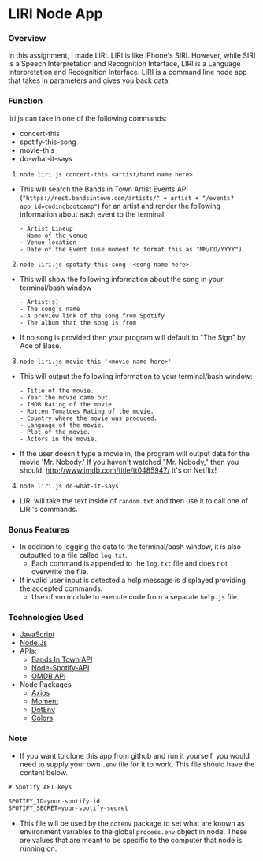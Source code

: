 # LIRI Node App

### Overview

In this assignment, I made LIRI. LIRI is like iPhone's SIRI. However, while SIRI is a Speech Interpretation and Recognition Interface, LIRI is a Language Interpretation and Recognition Interface. LIRI is a command line node app that takes in parameters and gives you back data.

### Function
liri.js can take in one of the following commands:

* concert-this
* spotify-this-song
* movie-this
* do-what-it-says

1. `node liri.js concert-this <artist/band name here>`

* This will search the Bands in Town Artist Events API (`"https://rest.bandsintown.com/artists/" + artist + "/events?app_id=codingbootcamp"`) for an artist and render the following information about each event to the terminal:
    ```
    - Artist Lineup
    - Name of the venue
    - Venue location
    - Date of the Event (use moment to format this as "MM/DD/YYYY")
    ```

2. `node liri.js spotify-this-song '<song name here>'`

* This will show the following information about the song in your terminal/bash window
    ```
    - Artist(s)
    - The song's name
    - A preview link of the song from Spotify
    - The album that the song is from
    ```
* If no song is provided then your program will default to "The Sign" by Ace of Base.


3. `node liri.js movie-this '<movie name here>'`

* This will output the following information to your terminal/bash window:

    ```
    - Title of the movie.
    - Year the movie came out.
    - IMDB Rating of the movie.
    - Rotten Tomatoes Rating of the movie.
    - Country where the movie was produced.
    - Language of the movie.
    - Plot of the movie.
    - Actors in the movie.
    ```

* If the user doesn't type a movie in, the program will output data for the movie 'Mr. Nobody.'
If you haven't watched "Mr. Nobody," then you should: <http://www.imdb.com/title/tt0485947/>
It's on Netflix!


4. `node liri.js do-what-it-says`

* LIRI will take the text inside of `random.txt` and then use it to call one of LIRI's commands.

### Bonus Features
* In addition to logging the data to the terminal/bash window, it is also outputted to a file called `log.txt`.
  * Each command is appended to the `log.txt` file and does not overwrite the file.
* If invalid user input is detected a help message is displayed providing the accepted commands.
  * Use of vm module to execute code from a separate `help.js` file.

### Technologies Used

* [JavaScript](https://www.javascript.com)
* [Node.Js](https://nodejs.org/en/)
* APIs:
  * [Bands In Town API](http://www.artists.bandsintown.com/bandsintown-api)
  * [Node-Spotify-API](https://www.npmjs.com/package/node-spotify-api)
  * [OMDB API](http://www.omdbapi.com)
* Node Packages
  * [Axios](https://www.npmjs.com/package/axios)
  * [Moment](https://www.npmjs.com/package/moment)
  * [DotEnv](https://www.npmjs.com/package/dotenv)
  * [Colors](https://www.npmjs.com/package/colors)


### Note
* If you want to clone this app from github and run it yourself, you would need to supply your own `.env` file for it to work. This file should have the content below.

```js
# Spotify API keys

SPOTIFY_ID=your-spotify-id
SPOTIFY_SECRET=your-spotify-secret

```

* This file will be used by the `dotenv` package to set what are known as environment variables to the global `process.env` object in node. These are values that are meant to be specific to the computer that node is running on.
